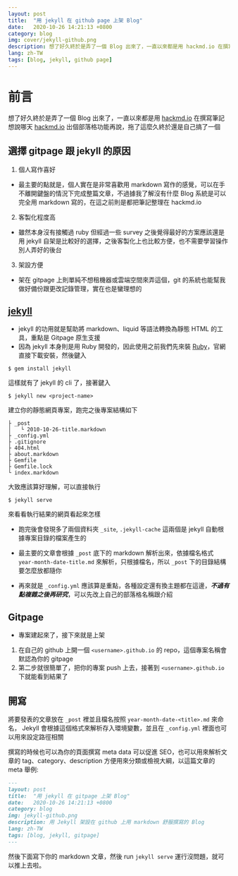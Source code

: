 ```yaml
---
layout: post
title:  "用 jekyll 在 github page 上架 Blog"
date:   2020-10-26 14:21:13 +0800
category: blog
img: cover/jekyll-github.png
description: 想了好久終於是弄了一個 Blog 出來了，一直以來都是用 hackmd.io 在撰寫筆記，想說哪天 hackmd.io 出個部落格功能再說，拖了這麼久終於還是自己搞了一個
lang: zh-TW
tags: [blog, jekyll, github page]
---
```

# 前言
想了好久終於是弄了一個 Blog 出來了，一直以來都是用 [hackmd.io] 在撰寫筆記想說哪天 [hackmd.io] 出個部落格功能再說，拖了這麼久終於還是自己搞了一個

## 選擇 gitpage 跟 jekyll 的原因
1. 個人寫作喜好
+ 最主要的點就是，個人實在是非常喜歡用 markdown 寫作的感覺，可以在手不離開鍵盤的情況下完成整篇文章，不過據我了解沒有什麼 Blog 系統是可以完全用 markdown 寫的，在這之前則是都把筆記整理在 hackmd.io

2. 客製化程度高
+ 雖然本身沒有接觸過 ruby 但經過一些 survey 之後覺得最好的方案應該還是用 jekyll 自架是比較好的選擇，之後客製化上也比較方便，也不需要學習操作別人弄好的後台

3. 架設方便
+ 架在 gitpage 上則單純不想租機器或雲端空間來弄這個，git 的系統也能幫我做好備份跟更改記錄管理，實在也是蠻理想的

## [jekyll](https://jekyllrb.com/)
+ jekyll 的功用就是幫助將 markdown、liquid 等語法轉換為靜態 HTML 的工具，重點是 Gitpage 原生支援
+ 因為 jekyll 本身則是用 Ruby 開發的，因此使用之前我們先來裝 [Ruby]，官網直接下載安裝，然後鍵入

```shell
$ gem install jekyll
```

這樣就有了 jekyll 的 cli 了，接著鍵入

```shell
$ jekyll new <project-name>
```

建立你的靜態網頁專案，跑完之後專案結構如下
```
├ _post
│   └ 2010-10-26-title.markdown
├ _config.yml
├ .gitignore
├ 404.html
├ about.markdown
├ Gemfile
├ Gemfile.lock
└ index.markdown
```

大致應該算好理解，可以直接執行
```
$ jekyll serve
```

來看看執行結果的網頁看起來怎樣
+ 跑完後會發現多了兩個資料夾 `_site`, `.jekyll-cache` 這兩個是 jekyll 自動根據專案目錄的檔案產生的

+ 最主要的文章會根據 `_post` 底下的 markdown 解析出來，依據檔名格式 `year-month-date-title.md` 來解析，只根據檔名，所以 `_post` 下的目錄結構要怎麼放都隨你

+ 再來就是 `_config.yml` 應該算是重點，各種設定還有換主題都在這邊，***不過有點複雜之後再研究***，可以先改上自己的部落格名稱跟介紹

## Gitpage
+ 專案建起來了，接下來就是上架

1. 在自己的 github 上開一個 `<username>.github.io` 的 repo，這個專案名稱會默認為你的 gitpage
2. 第二步就很簡單了，把你的專案 push 上去，接著到 `<username>.github.io` 下就能看到結果了

## 開寫
將要發表的文章放在 `_post` 裡並且檔名按照 `year-month-date-<title>.md` 來命名， Jekyll 會根據這個格式來解析存入環境變數，並且在 `_config.yml` 裡面也可以用來設定路徑相關

撰寫的時候也可以為你的頁面撰寫 meta data 可以促進 SEO，也可以用來解析文章的 tag、category、description 方便用來分類或檢視大綱，以這篇文章的 meta 舉例:
```markdown
---
layout: post
title:  "用 jekyll 在 gitpage 上架 Blog"
date:   2020-10-26 14:21:13 +0800
category: blog
img: jekyll-github.png
description: 用 Jekyll 架設在 github 上用 markdown 舒服撰寫的 Blog
lang: zh-TW
tags: [blog, jekyll, gitpage]
---
```

然後下面寫下你的 markdown 文章，然後 run `jekyll serve` 運行沒問題，就可以推上去啦。

[hackmd.io]: http://hackmd.io
[Ruby]: https://www.ruby-lang.org/zh_tw/